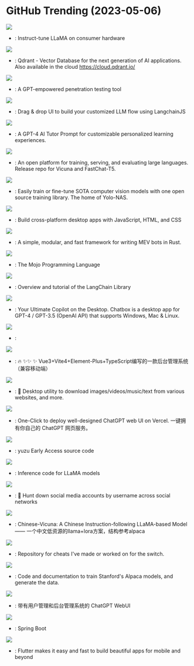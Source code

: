 # GitHub Trending (2023-05-06)

![](https://img.shields.io/badge/Jupyter%20Notebook-New%20986-green?style=flat-square&logo=appveyor)
- [](https://github.comundefined): Instruct-tune LLaMA on consumer hardware

![](https://img.shields.io/badge/Rust-New%20150-green?style=flat-square&logo=appveyor)
- [](https://github.comundefined): Qdrant - Vector Database for the next generation of AI applications. Also available in the cloud https://cloud.qdrant.io/

![](https://img.shields.io/badge/Python-New%20133-green?style=flat-square&logo=appveyor)
- [](https://github.comundefined): A GPT-empowered penetration testing tool

![](https://img.shields.io/badge/JavaScript-New%20302-green?style=flat-square&logo=appveyor)
- [](https://github.comundefined): Drag & drop UI to build your customized LLM flow using LangchainJS

![](https://img.shields.io/badge/none-New%20686-green?style=flat-square&logo=appveyor)
- [](https://github.comundefined): A GPT-4 AI Tutor Prompt for customizable personalized learning experiences.

![](https://img.shields.io/badge/Python-New%20419-green?style=flat-square&logo=appveyor)
- [](https://github.comundefined): An open platform for training, serving, and evaluating large languages. Release repo for Vicuna and FastChat-T5.

![](https://img.shields.io/badge/Jupyter%20Notebook-New%20197-green?style=flat-square&logo=appveyor)
- [](https://github.comundefined): Easily train or fine-tune SOTA computer vision models with one open source training library. The home of Yolo-NAS.

![](https://img.shields.io/badge/C%2B%2B-New%2029-green?style=flat-square&logo=appveyor)
- [](https://github.comundefined): Build cross-platform desktop apps with JavaScript, HTML, and CSS

![](https://img.shields.io/badge/Rust-New%20196-green?style=flat-square&logo=appveyor)
- [](https://github.comundefined): A simple, modular, and fast framework for writing MEV bots in Rust.

![](https://img.shields.io/badge/none-New%201-green?style=flat-square&logo=appveyor)
- [](https://github.comundefined): The Mojo Programming Language

![](https://img.shields.io/badge/Jupyter%20Notebook-New%20116-green?style=flat-square&logo=appveyor)
- [](https://github.comundefined): Overview and tutorial of the LangChain Library

![](https://img.shields.io/badge/TypeScript-New%20112-green?style=flat-square&logo=appveyor)
- [](https://github.comundefined): Your Ultimate Copilot on the Desktop. Chatbox is a desktop app for GPT-4 / GPT-3.5 (OpenAI API) that supports Windows, Mac & Linux.

![](https://img.shields.io/badge/none-New%20384-green?style=flat-square&logo=appveyor)
- [](https://github.comundefined): 

![](https://img.shields.io/badge/Vue-New%2024-green?style=flat-square&logo=appveyor)
- [](https://github.comundefined): 🔥 ✨✨ ✨ Vue3+Vite4+Element-Plus+TypeScript编写的一款后台管理系统（兼容移动端）

![](https://img.shields.io/badge/Python-New%20154-green?style=flat-square&logo=appveyor)
- [](https://github.comundefined): 🍰 Desktop utility to download images/videos/music/text from various websites, and more.

![](https://img.shields.io/badge/TypeScript-New%20361-green?style=flat-square&logo=appveyor)
- [](https://github.comundefined): One-Click to deploy well-designed ChatGPT web UI on Vercel. 一键拥有你自己的 ChatGPT 网页服务。

![](https://img.shields.io/badge/C%2B%2B-New%20109-green?style=flat-square&logo=appveyor)
- [](https://github.comundefined): yuzu Early Access source code

![](https://img.shields.io/badge/Python-New%20148-green?style=flat-square&logo=appveyor)
- [](https://github.comundefined): Inference code for LLaMA models

![](https://img.shields.io/badge/Python-New%2026-green?style=flat-square&logo=appveyor)
- [](https://github.comundefined): 🔎 Hunt down social media accounts by username across social networks

![](https://img.shields.io/badge/C-New%2095-green?style=flat-square&logo=appveyor)
- [](https://github.comundefined): Chinese-Vicuna: A Chinese Instruction-following LLaMA-based Model —— 一个中文低资源的llama+lora方案，结构参考alpaca

![](https://img.shields.io/badge/none-New%2021-green?style=flat-square&logo=appveyor)
- [](https://github.comundefined): Repository for cheats I've made or worked on for the switch.

![](https://img.shields.io/badge/Python-New%2083-green?style=flat-square&logo=appveyor)
- [](https://github.comundefined): Code and documentation to train Stanford's Alpaca models, and generate the data.

![](https://img.shields.io/badge/TypeScript-New%2072-green?style=flat-square&logo=appveyor)
- [](https://github.comundefined): 带有用户管理和后台管理系统的 ChatGPT WebUI

![](https://img.shields.io/badge/Java-New%2035-green?style=flat-square&logo=appveyor)
- [](https://github.comundefined): Spring Boot

![](https://img.shields.io/badge/Dart-New%2059-green?style=flat-square&logo=appveyor)
- [](https://github.comundefined): Flutter makes it easy and fast to build beautiful apps for mobile and beyond

